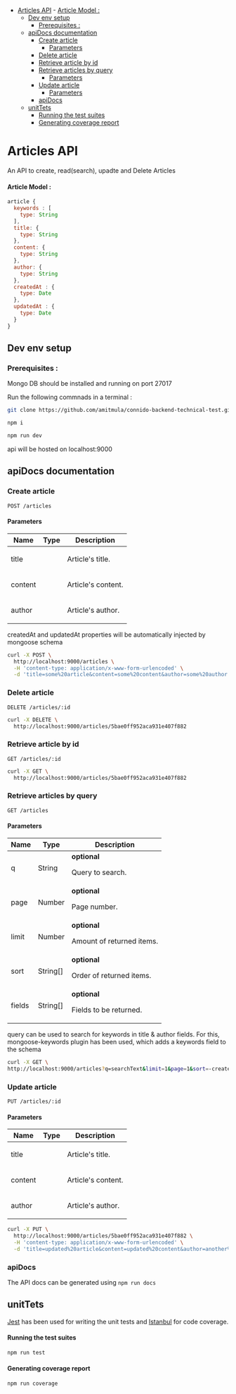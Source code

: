 
- [Articles API](#articles-api)
      - [Article Model :](#article-model)
  - [Dev env setup](#dev-env-setup)
    - [Prerequisites :](#prerequisites)
  - [apiDocs documentation](#apidocs-documentation)
    - [Create article](#create-article)
      - [Parameters](#parameters)
    - [Delete article](#delete-article)
    - [Retrieve article by id](#retrieve-article-by-id)
    - [Retrieve articles by query](#retrieve-articles-by-query)
      - [Parameters](#parameters)
    - [Update article](#update-article)
      - [Parameters](#parameters)
    - [apiDocs](#apidocs)
  - [unitTets](#unittets)
      - [Running the test suites](#running-the-test-suites)
      - [Generating coverage report](#generating-coverage-report)
	
# Articles API

An API to create, read(search), upadte and Delete Articles

#### Article Model :
```javascript
article {
  keywords : [
    type: String
  ],
  title: {
    type: String
  },
  content: {
    type: String
  },
  author: {
    type: String
  },
  createdAt : {
    type: Date
  },
  updatedAt : {
    type: Date    
  }
}
```

## Dev env setup

### Prerequisites :

Mongo DB should be installed and running on port 27017

Run the following commnads in a terminal :
```sh
git clone https://github.com/amitmula/connido-backend-technical-test.git

npm i

npm run dev
```

api will be hosted on localhost:9000


## apiDocs documentation


### Create article

	POST /articles

#### Parameters

| Name    | Type      | Description                          |
|---------|-----------|--------------------------------------|
| title			| 			|  <p>Article's title.</p>							|
| content			| 			|  <p>Article's content.</p>							|
| author			| 			|  <p>Article's author.</p>							|

createdAt and updatedAt properties will be automatically injected by mongoose schema

```sh
curl -X POST \
  http://localhost:9000/articles \
  -H 'content-type: application/x-www-form-urlencoded' \
  -d 'title=some%20article&content=some%20content&author=some%20author'
```



### Delete article

	DELETE /articles/:id
```sh
curl -X DELETE \
  http://localhost:9000/articles/5bae0ff952aca931e407f882
```



### Retrieve article by id

	GET /articles/:id

```sh
curl -X GET \
  http://localhost:9000/articles/5bae0ff952aca931e407f882
```



### Retrieve articles by query
	GET /articles

#### Parameters

| Name    | Type      | Description                          |
|---------|-----------|--------------------------------------|
| q			| String			| **optional** <p>Query to search.</p>							|
| page			| Number			| **optional** <p>Page number.</p>							|
| limit			| Number			| **optional** <p>Amount of returned items.</p>							|
| sort			| String[]			| **optional** <p>Order of returned items.</p>							|
| fields			| String[]			| **optional** <p>Fields to be returned.</p>							|

query can be used to search for keywords in title & author fields. For this, mongoose-keywords plugin has been used, which adds a keywords field to the schema

```sh
curl -X GET \
http://localhost:9000/articles?q=searchText&limit=1&page=1&sort=-createdAt&fields=title,author
```



### Update article
	PUT /articles/:id


#### Parameters

| Name    | Type      | Description                          |
|---------|-----------|--------------------------------------|
| title			| 			|  <p>Article's title.</p>							|
| content			| 			|  <p>Article's content.</p>							|
| author			| 			|  <p>Article's author.</p>							|

```sh
curl -X PUT \
  http://localhost:9000/articles/5bae0ff952aca931e407f882 \
  -H 'content-type: application/x-www-form-urlencoded' \
  -d 'title=updated%20article&content=updated%20content&author=another%20author'
```


### apiDocs
The API docs can be generated using ```npm run docs```

## unitTets

[Jest](https://jestjs.io/) has been used for writing the unit tests and [Istanbul](https://istanbul.js.org/) for code coverage. 

#### Running the test suites
```sh
npm run test
```

#### Generating coverage report
```sh
npm run coverage
``` 

